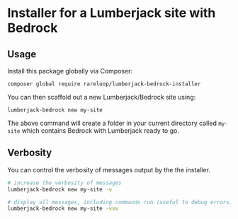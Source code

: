 # Installer for a Lumberjack site with Bedrock

## Usage

Install this package globally via Composer:

```
composer global require rareloop/lumberjack-bedrock-installer
```

You can then scaffold out a new Lumberjack/Bedrock site using:

```
lumberjack-bedrock new my-site
```

The above command will create a folder in your current directory called `my-site` which contains Bedrock with Lumberjack ready to go.

## Verbosity

You can control the verbosity of messages output by the the installer. 

```bash
# increase the verbosity of messages
lumberjack-bedrock new my-site -v

# display all messages, including commands run (useful to debug errors)
lumberjack-bedrock new my-site -vvv
```
